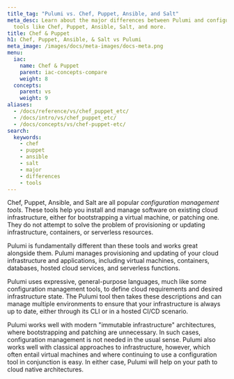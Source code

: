 ```yaml
---
title_tag: "Pulumi vs. Chef, Puppet, Ansible, and Salt"
meta_desc: Learn about the major differences between Pulumi and configuration management
  tools like Chef, Puppet, Ansible, Salt, and more.
title: Chef & Puppet
h1: Chef, Puppet, Ansible, & Salt vs Pulumi
meta_image: /images/docs/meta-images/docs-meta.png
menu:
  iac:
    name: Chef & Puppet
    parent: iac-concepts-compare
    weight: 8
  concepts:
    parent: vs
    weight: 9
aliases:
  - /docs/reference/vs/chef_puppet_etc/
  - /docs/intro/vs/chef_puppet_etc/
  - /docs/concepts/vs/chef-puppet-etc/
search:
  keywords:
    - chef
    - puppet
    - ansible
    - salt
    - major
    - differences
    - tools
---
```


Chef, Puppet, Ansible, and Salt are all popular _configuration management tools_. These tools help you install and
manage software on existing cloud infrastructure, either for bootstrapping a virtual machine, or patching one. They do
not attempt to solve the problem of provisioning or updating infrastructure, containers, or serverless resources.

Pulumi is fundamentally different than these tools and works great alongside them. Pulumi manages provisioning and
updating of your cloud infrastructure and applications, including virtual machines, containers, databases, hosted
cloud services, and serverless functions.

Pulumi uses expressive, general-purpose languages, much like some configuration management tools, to define cloud requirements and
desired infrastructure state. The Pulumi tool then takes these descriptions and can manage multiple environments to
ensure that your infrastructure is always up to date, either through its CLI or in a hosted CI/CD scenario.

Pulumi works well with modern "immutable infrastructure" architectures, where bootstrapping and patching are
unnecessary. In such cases, configuration management is not needed in the usual sense. Pulumi also works well with
classical approaches to infrastructure, however, which often entail virtual machines and where continuing to use a
configuration tool in conjunction is easy. In either case, Pulumi will help on your path to cloud native architectures.
